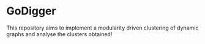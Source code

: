 # GoDigger
This repository aims to implement a modularity driven clustering of dynamic graphs and analyse the clusters obtained!

